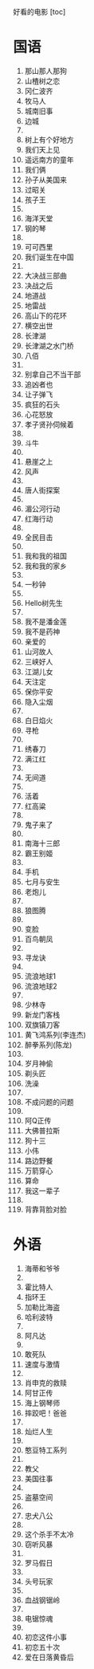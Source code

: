 好看的电影
[toc]

# 国语
1. 那山那人那狗
2. 山楂树之恋
3. 冈仁波齐
4. 牧马人
5. 城南旧事
6. 边城
7. 
8. 树上有个好地方
9. 我们天上见
10. 遥远南方的童年
11. 我们俩
12. 孙子从美国来
13. 过昭关
14. 孩子王
15. 
16. 海洋天堂
17. 钢的琴
18. 
19. 可可西里
20. 我们诞生在中国
21. 
22. 大决战三部曲
23. 决战之后
24. 地道战
25. 地雷战
26. 高山下的花环
27. 横空出世
28. 长津湖
29. 长津湖之水门桥
30. 八佰
31. 
32. 别拿自己不当干部
33. 追凶者也
34. 让子弹飞
35. 疯狂的石头
36. 心花怒放
37. 孝子贤孙伺候着
38. 
39. 斗牛
40. 
41. 悬崖之上
42. 风声
43. 
44. 唐人街探案
45. 
46. 湄公河行动
47. 红海行动
48. 
49. 全民目击
50. 
51. 我和我的祖国
52. 我和我的家乡
53. 
54. 一秒钟
55. 
56. Hello树先生
57. 
58. 我不是潘金莲
59. 我不是药神
60. 亲爱的
61. 山河故人
62. 三峡好人
63. 江湖儿女
64. 天注定
65. 保你平安
66. 隐入尘烟
67. 
68. 白日焰火
69. 寻枪
70. 
71. 绣春刀
72. 满江红
73. 
74. 无间道
75. 
76. 活着
77. 红高粱
78. 
79. 鬼子来了
80. 
81. 南海十三郎
82. 霸王别姬
83. 
84. 手机
85. 七月与安生
86. 老炮儿
87. 
88. 狼图腾
89. 
90. 变脸
91. 百鸟朝凤
92. 
93. 寻龙诀
94. 
95. 流浪地球1
96. 流浪地球2
97. 
98. 少林寺
99. 新龙门客栈
100. 双旗镇刀客
101. 黄飞鸿系列(李连杰)
102. 醉拳系列(陈龙)
103. 
104. 岁月神偷
105. 剃头匠
106. 洗澡
107. 
108. 不成问题的问题
109. 
110. 阿Q正传
111. 大佛普拉斯
112. 狗十三
113. 小伟
114. 路边野餐
115. 万箭穿心
116. 算命
117. 我这一辈子
118. 
119. 背靠背脸对脸

# 外语
1. 海蒂和爷爷
2. 
3. 霍比特人
4. 指环王
5. 加勒比海盗
6. 哈利波特
7. 
8. 阿凡达
9. 
10. 敢死队
11. 速度与激情
12. 
13. 肖申克的救赎
14. 阿甘正传
15. 海上钢琴师
16. 摔跤吧！爸爸
17. 
18. 灿烂人生
19. 
20. 憨豆特工系列
21. 
22. 教父
23. 美国往事
24. 
25. 盗墓空间
26. 
27. 忠犬八公
28. 
29. 这个杀手不太冷
30. 窃听风暴
31. 
32. 罗马假日
33. 
34. 头号玩家
35. 
36. 血战钢锯岭
37. 
38. 电锯惊魂
39. 
40. 初恋这件小事 
41. 初恋五十次
42. 爱在日落黄昏后